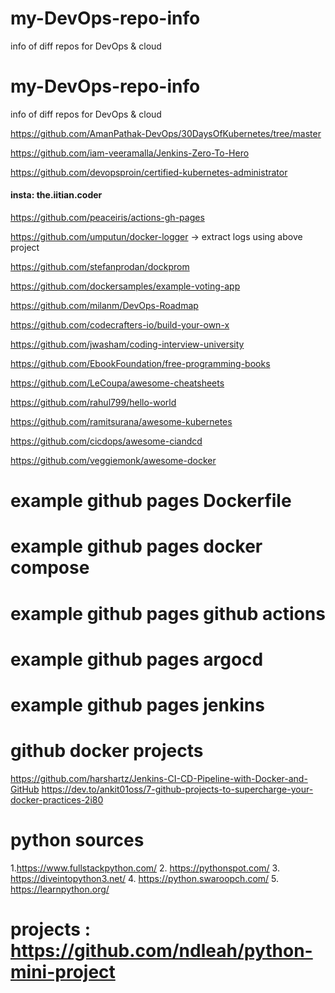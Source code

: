 # my-DevOps-repo-info
info of diff repos for DevOps &amp; cloud
# my-DevOps-repo-info
info of diff repos for DevOps &amp; cloud



https://github.com/AmanPathak-DevOps/30DaysOfKubernetes/tree/master

https://github.com/iam-veeramalla/Jenkins-Zero-To-Hero

https://github.com/devopsproin/certified-kubernetes-administrator


####   insta: the.iitian.coder

https://github.com/peaceiris/actions-gh-pages

https://github.com/umputun/docker-logger -> extract logs using above project

https://github.com/stefanprodan/dockprom

https://github.com/dockersamples/example-voting-app

https://github.com/milanm/DevOps-Roadmap

https://github.com/codecrafters-io/build-your-own-x

https://github.com/jwasham/coding-interview-university

https://github.com/EbookFoundation/free-programming-books

https://github.com/LeCoupa/awesome-cheatsheets

https://github.com/rahul799/hello-world

https://github.com/ramitsurana/awesome-kubernetes

https://github.com/cicdops/awesome-ciandcd

https://github.com/veggiemonk/awesome-docker


# example github pages  Dockerfile
# example github pages  docker compose
# example github pages  github actions
# example github pages  argocd
# example github pages jenkins


# github docker projects
https://github.com/harshartz/Jenkins-CI-CD-Pipeline-with-Docker-and-GitHub
https://dev.to/ankit01oss/7-github-projects-to-supercharge-your-docker-practices-2i80


# python sources

1.https://www.fullstackpython.com/
2. https://pythonspot.com/
3. https://diveintopython3.net/
4. https://python.swaroopch.com/
5. https://learnpython.org/ 

# projects : https://github.com/ndleah/python-mini-project

